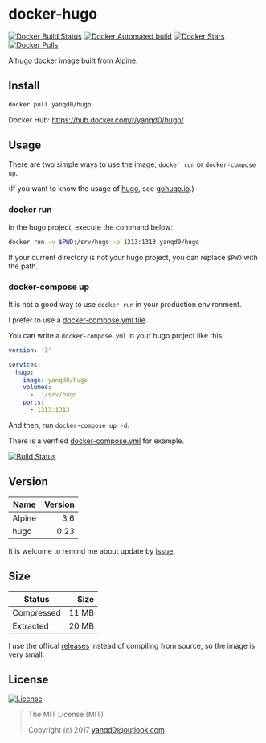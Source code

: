 # docker-hugo

[![Docker Build Status](https://img.shields.io/docker/build/yanqd0/hugo.svg)](https://hub.docker.com/r/yanqd0/hugo/builds/)
[![Docker Automated build](https://img.shields.io/docker/automated/yanqd0/hugo.svg)](https://hub.docker.com/r/yanqd0/hugo/builds/)
[![Docker Stars](https://img.shields.io/docker/stars/yanqd0/hugo.svg)](https://hub.docker.com/r/yanqd0/hugo/)
[![Docker Pulls](https://img.shields.io/docker/pulls/yanqd0/hugo.svg)](https://hub.docker.com/r/yanqd0/hugo/)

A [hugo] docker image built from Alpine.

[hugo]:https://github.com/gohugoio/hugo/

## Install

```sh
docker pull yanqd0/hugo
```

Docker Hub: <https://hub.docker.com/r/yanqd0/hugo/>

## Usage

There are two simple ways to use the image, `docker run` or `docker-compose up`.

(If you want to know the usage of [hugo], see [gohugo.io].)

[gohugo.io]:http://gohugo.io/

### docker run

In the hugo project, execute the command below:

```sh
docker run -v $PWD:/srv/hugo -p 1313:1313 yanqd0/hugo
```

If your current directory is not your hugo project, you can replace `$PWD` with the path.

### docker-compose up

It is not a good way to use `docker run` in your production environment.

I prefer to use a [docker-compose.yml file].

You can write a `docker-compose.yml` in your hugo project like this:

```yaml
version: '3'

services:
  hugo:
    image: yanqd0/hugo
    volumes:
      - .:/srv/hugo
    ports:
      - 1313:1313
```

And then, run `docker-compose up -d`.

There is a verified [docker-compose.yml] for example.

[![Build Status](https://travis-ci.org/yanqd0/docker-hugo.svg?branch=master)](https://travis-ci.org/yanqd0/docker-hugo)

[docker-compose.yml file]:https://docs.docker.com/compose/compose-file/
[docker-compose.yml]:https://github.com/yanqd0/docker-hugo/blob/master/docker-compose.yml

## Version

| Name   | Version |
| ----   | ------: |
| Alpine | 3.6     |
| hugo   | 0.23    |

It is welcome to remind me about update by [issue].

[issue]:https://github.com/yanqd0/docker-hugo/issues/new

## Size

| Status     | Size  |
| ------     | ---:  |
| Compressed | 11 MB |
| Extracted  | 20 MB |

I use the offical [releases] instead of compiling from source, so the image is very small.

[releases]:https://github.com/gohugoio/hugo/releases

## License

[![License](https://img.shields.io/github/license/yanqd0/docker-hugo.svg)](https://github.com/yanqd0/docker-hugo/blob/master/LICENSE)

> The MIT License (MIT)
>
> Copyright (c) 2017 yanqd0@outlook.com

